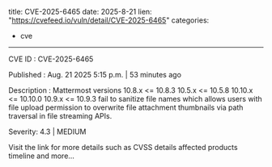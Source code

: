  
title: CVE-2025-6465
date: 2025-8-21
lien: "https://cvefeed.io/vuln/detail/CVE-2025-6465"
categories:
  - cve
---

CVE ID : CVE-2025-6465

Published :  Aug. 21
2025
5:15 p.m. | 53 minutes ago

Description : Mattermost versions 10.8.x <= 10.8.3
10.5.x <= 10.5.8
10.10.x <= 10.10.0
10.9.x <= 10.9.3 fail to sanitize file names which allows users with file upload permission to overwrite file attachment thumbnails via path traversal in file streaming APIs.

Severity: 4.3 | MEDIUM

Visit the link for more details
such as CVSS details
affected products
timeline
and more...
